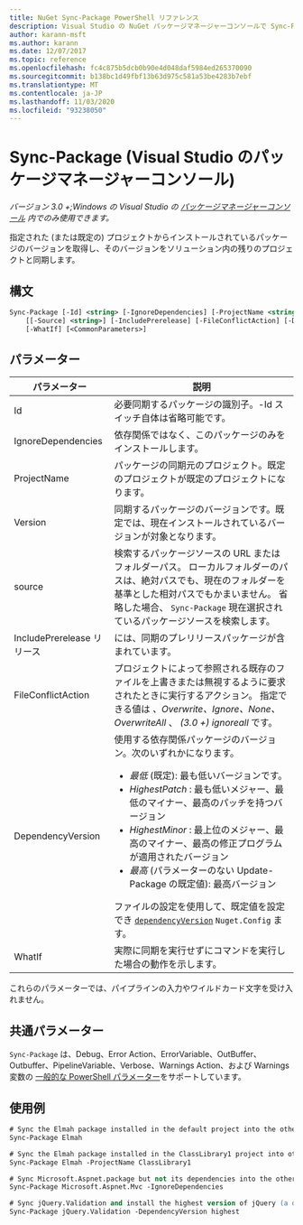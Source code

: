 ```yaml
---
title: NuGet Sync-Package PowerShell リファレンス
description: Visual Studio の NuGet パッケージマネージャーコンソールで Sync-Package PowerShell コマンドのリファレンスです。
author: karann-msft
ms.author: karann
ms.date: 12/07/2017
ms.topic: reference
ms.openlocfilehash: fc4c875b5dcb0b90e4d048daf5984ed265370090
ms.sourcegitcommit: b138bc1d49fbf13b63d975c581a53be4283b7ebf
ms.translationtype: MT
ms.contentlocale: ja-JP
ms.lasthandoff: 11/03/2020
ms.locfileid: "93238050"
---
```

# <a name="sync-package-package-manager-console-in-visual-studio"></a>Sync-Package (Visual Studio のパッケージマネージャーコンソール)

*バージョン 3.0 +;Windows の Visual Studio の [パッケージマネージャーコンソール](../../consume-packages/install-use-packages-powershell.md) 内でのみ使用できます。*

指定された (または既定の) プロジェクトからインストールされているパッケージのバージョンを取得し、そのバージョンをソリューション内の残りのプロジェクトと同期します。

## <a name="syntax"></a>構文

```ps
Sync-Package [-Id] <string> [-IgnoreDependencies] [-ProjectName <string>] [[-Version] <string>]
    [[-Source] <string>] [-IncludePrerelease] [-FileConflictAction] [-DependencyVersion]
    [-WhatIf] [<CommonParameters>]
```

## <a name="parameters"></a>パラメーター

| パラメーター | 説明 |
| --- | --- |
| Id | 必要同期するパッケージの識別子。-Id スイッチ自体は省略可能です。 |
| IgnoreDependencies | 依存関係ではなく、このパッケージのみをインストールします。 |
| ProjectName | パッケージの同期元のプロジェクト。既定のプロジェクトが既定のプロジェクトになります。 |
| Version | 同期するパッケージのバージョンです。既定では、現在インストールされているバージョンが対象となります。 |
| source | 検索するパッケージソースの URL またはフォルダーパス。 ローカルフォルダーのパスは、絶対パスでも、現在のフォルダーを基準とした相対パスでもかまいません。 省略した場合、 `Sync-Package` 現在選択されているパッケージソースを検索します。 |
| IncludePrerelease リリース | には、同期のプレリリースパッケージが含まれています。 |
| FileConflictAction | プロジェクトによって参照される既存のファイルを上書きまたは無視するように要求されたときに実行するアクション。 指定できる値は *、Overwrite、Ignore、None、OverwriteAll* 、 *(3.0 +)* *ignoreall* です。 |
| DependencyVersion | 使用する依存関係パッケージのバージョン。次のいずれかになります。<br/><ul><li>*最低* (既定): 最も低いバージョンです。</li><li>*HighestPatch* : 最も低いメジャー、最低のマイナー、最高のパッチを持つバージョン</li><li>*HighestMinor* : 最上位のメジャー、最高のマイナー、最高の修正プログラムが適用されたバージョン</li><li>*最高* (パラメーターのない Update-Package の既定値): 最高バージョン</li></ul>ファイルの設定を使用して、既定値を設定でき [`dependencyVersion`](../nuget-config-file.md#config-section) `Nuget.Config` ます。 |
| WhatIf | 実際に同期を実行せずにコマンドを実行した場合の動作を示します。 |

これらのパラメーターでは、パイプラインの入力やワイルドカード文字を受け入れません。

## <a name="common-parameters"></a>共通パラメーター

`Sync-Package` は、Debug、Error Action、ErrorVariable、OutBuffer、Outbuffer、PipelineVariable、Verbose、Warnings Action、および Warnings 変数の [一般的な PowerShell パラメーター](/powershell/module/microsoft.powershell.core/about/about_commonparameters)をサポートしています。

## <a name="examples"></a>使用例

```ps
# Sync the Elmah package installed in the default project into the other projects in the solution
Sync-Package Elmah

# Sync the Elmah package installed in the ClassLibrary1 project into other projects in the solution
Sync-Package Elmah -ProjectName ClassLibrary1

# Sync Microsoft.Aspnet.package but not its dependencies into the other projects in the solution
Sync-Package Microsoft.Aspnet.Mvc -IgnoreDependencies

# Sync jQuery.Validation and install the highest version of jQuery (a dependency) from the package source    
Sync-Package jQuery.Validation -DependencyVersion highest
```